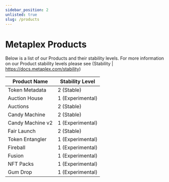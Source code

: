 ```yaml
---
sidebar_position: 2
unlisted: true
slug: /products
---
```


# Metaplex Products
Below is a list of our Products and their stability levels. For more information on our Product stability levels please see (Stability | https://docs.metaplex.com/stability)

| Product Name     | Stability Level |
|------------------|-----------------|
| Token Metadata   | 2 (Stable)       |
| Auction House    | 1 (Experimental) |
| Auctions         | 2 (Stable)       |
| Candy Machine    | 2 (Stable)       |
| Candy Machine v2 | 1 (Experimental) |
| Fair Launch      | 2 (Stable)       |
| Token Entangler  | 1 (Experimental) |
| Fireball         | 1 (Experimental) |
| Fusion           | 1 (Experimental) |
| NFT Packs        | 1 (Experimental) |
| Gum Drop         | 1 (Experimental) |

